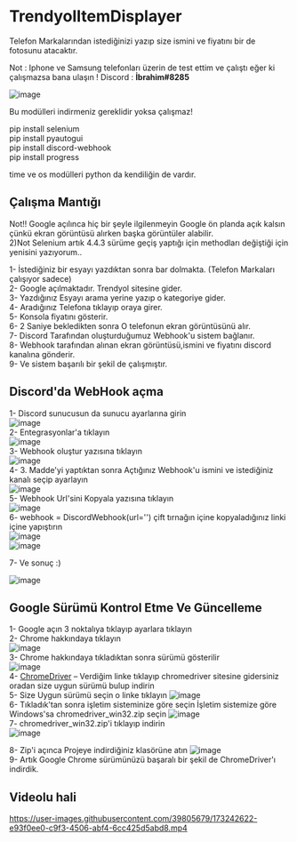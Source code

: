 # TrendyolItemDisplayer
Telefon Markalarından istediğinizi yazıp size ismini ve fiyatını bir de fotosunu atacaktır.

Not : Iphone ve Samsung telefonları üzerin de test ettim ve çalıştı eğer ki çalışmazsa bana ulaşın ! Discord : **İbrahim#8285**

![image](https://user-images.githubusercontent.com/39805679/173198149-5a9b9636-8e2f-4f91-83f0-6586fe076b6f.png)

Bu modülleri indirmeniz gereklidir yoksa çalışmaz!

pip install selenium <br>
pip install pyautogui <br>
pip install discord-webhook <br>
pip install progress <br>

time ve os modülleri python da kendiliğin de vardır.

## Çalışma Mantığı
Not!! Google  açılınca hiç bir şeyle ilgilenmeyin Google ön planda açık kalsın çünkü ekran görüntüsü alırken  başka görüntüler alabilir. <br>
2)Not Selenium artık 4.4.3 sürüme geçiş yaptığı için methodları değiştiği için yenisini yazıyorum..


1- İstediğiniz bir esyayı yazdıktan sonra bar dolmakta.  (Telefon Markaları çalışıyor sadece) <br>
2- Google açılmaktadır. Trendyol sitesine gider.<br>
3- Yazdığınız Esyayı arama yerine yazıp o kategoriye gider.<br>
4- Aradığınız  Telefona tıklayıp oraya girer.<br>
5- Konsola fiyatını gösterir.<br>
6- 2 Saniye bekledikten sonra O telefonun ekran görüntüsünü alır.<br>
7- Discord Tarafından oluşturduğumuz Webhook'u sistem bağlanır.<br>
8- Webhook tarafından alınan ekran görüntüsü,ismini ve fiyatını discord kanalına gönderir.<br>
9- Ve sistem başarılı bir şekil de çalışmıştır.<br>

## Discord'da WebHook açma

1- Discord sunucusun da sunucu ayarlarına girin <br>
![image](https://user-images.githubusercontent.com/39805679/173200924-1fb968a5-2150-4cd7-9a67-7747eafc2fed.png) <br>
2-  Entegrasyonlar'a tıklayın <br>
![image](https://user-images.githubusercontent.com/39805679/173200936-1f9b4e88-e342-4a6f-8670-c65190a37495.png) <br>
3- Webhook oluştur yazısına tıklayın <br>
![image](https://user-images.githubusercontent.com/39805679/173201040-d2386cf3-4870-40ed-841e-3bb0e5e7f793.png)<br>
4- 3. Madde'yi yaptıktan sonra Açtığınız Webhook'u ismini ve istediğiniz kanalı seçip ayarlayın <br>
![image](https://user-images.githubusercontent.com/39805679/173201337-c27e4052-5f76-4b57-aef8-e8bb9f560521.png) <br>
5- Webhook Url'sini Kopyala yazısına tıklayın <br>
![image](https://user-images.githubusercontent.com/39805679/173201585-8548e0cc-fff6-4157-8f15-a16dba8c85ba.png)<br>
6- webhook = DiscordWebhook(url='') çift tırnağın içine kopyaladığınız linki içine yapıştırın  <br>
![image](https://user-images.githubusercontent.com/39805679/173201734-67a3279c-a7e4-47d2-8b05-5e6a6ea8e075.png) <br>
![image](https://user-images.githubusercontent.com/39805679/173201875-0c10d3a5-de65-4ef9-bdde-e0882d65397a.png) <br>

7- Ve sonuç :) <br>

![image](https://user-images.githubusercontent.com/39805679/173203393-3a398c19-152d-438a-804f-59cfdaec6780.png)


## Google Sürümü Kontrol Etme Ve Güncelleme

1- Google açın 3 noktalıya tıklayıp ayarlara tıklayın <br>
2- Chrome hakkındaya tıklayın <br>
![image](https://user-images.githubusercontent.com/39805679/173199033-a7417c5c-6b4e-44b8-9e9f-d652287d471e.png) <br>
3- Chrome hakkındaya tıkladıktan sonra  sürümü gösterilir <br>
![image](https://user-images.githubusercontent.com/39805679/173199204-a7c6bafb-b664-4112-a305-ddb149820309.png) <br>
4- [ChromeDriver](https://chromedriver.chromium.org/downloads) – Verdiğim linke tıklayıp chromedriver sitesine gidersiniz oradan size uygun sürümü bulup indirin <br>
5- Size Uygun sürümü seçin o linke tıklayın ![image](https://user-images.githubusercontent.com/39805679/173199991-d2ce89a4-e7d2-457d-8dd1-c8f40b671122.png) <br>
6- Tıkladık'tan sonra işletim sisteminize göre seçin İşletim sistemize  göre Windows'sa chromedriver_win32.zip seçin ![image](https://user-images.githubusercontent.com/39805679/173200114-ea314a12-fec2-4287-bb63-8d32ee41dd48.png)<br>
7- chromedriver_win32.zip'i tıklayıp indirin  <br>
![image](https://user-images.githubusercontent.com/39805679/173200523-3c4ee671-d6db-4a22-946d-1b336d878609.png)<br>

8- Zip'i açınca Projeye indirdiğiniz klasörüne atın ![image](https://user-images.githubusercontent.com/39805679/173200662-715af02a-ff7d-45fe-abb7-49d09c10e249.png) <br>
9- Artık Google Chrome sürümünüzü başaralı bir şekil de ChromeDriver'ı indirdik.


## Videolu hali



https://user-images.githubusercontent.com/39805679/173242622-e93f0ee0-c9f3-4506-abf4-6cc425d5abd8.mp4


